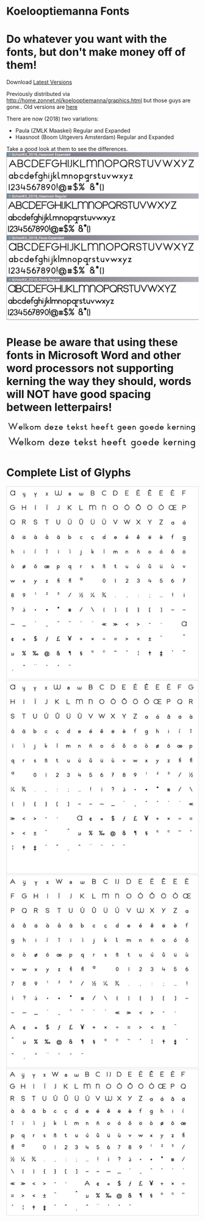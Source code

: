 # Koelooptiemanna Fonts
# Do whatever you want with the fonts, but don't make money off of them!

Download [Latest Versions](/Generated_Fonts/SchoolKX_2018.zip)

Previously distributed via http://home.zonnet.nl/koelooptiemanna/graphics.html
but those guys are gone..
Old versions are [here](/Generated_Fonts/Old/school.zip)

There are now (2018) two variations:
- Paula (ZMLK Maaskei) Regular and Expanded
- Haasnoot (Boom Uitgevers Amsterdam) Regular and Expanded

Take a good look at them to see the differences.
![screenshot_1](/images/overzicht.jpg?raw=true "overview")

# Please be aware that using these fonts in Microsoft Word and other word processors not supporting kerning the way they should, words will NOT have good spacing between letterpairs!
![screenshot_2](/images/fout.jpg?raw=true "Wrong Kerning (MS Word)")
![screenshot_3](/images/goed.jpg?raw=true "Correct Kerning (Adobe Illustrator)")


# Complete List of Glyphs
![screenshot_4](/images/paula_regular.jpg?raw=true "Paula Regular")
![screenshot_5](/images/paula_expanded.jpg?raw=true "Paula Expanded")
![screenshot_6](/images/haasnoot_regular.jpg?raw=true "Haasnoot Regular")
![screenshot_7](/images/haasnoot_expanded.jpg?raw=true "Haasnoot Expanded")
